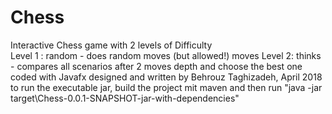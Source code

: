 # Chess
Interactive Chess game with 2 levels of Difficulty
<br>Level 1 : random - does random moves (but allowed!) moves
Level 2: thinks  - compares all scenarios after 2 moves depth and choose the best one
coded with Javafx
designed and written by Behrouz Taghizadeh, April 2018
to run the executable jar, build the project mit maven and then run "java -jar target\Chess-0.0.1-SNAPSHOT-jar-with-dependencies"

